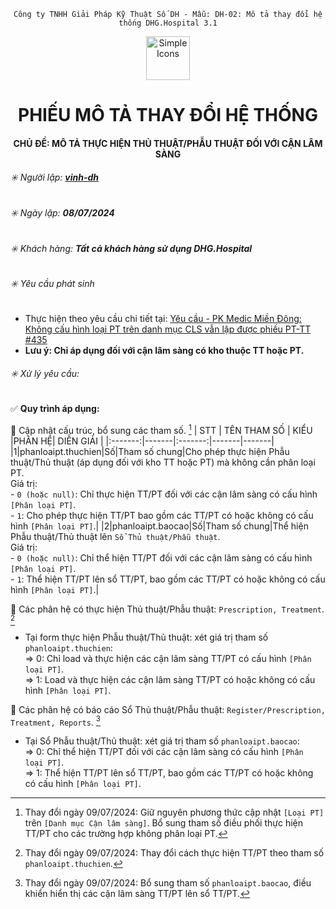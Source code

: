 <div align="center">

`Công ty TNHH Giải Pháp Kỹ Thuật Số DH - Mẫu: DH-02: Mô tả thay đổi hệ thống DHG.Hospital 3.1`

</div>
<div align="center">
  <img src="https://raw.githubusercontent.com/dh-hos/dhg.hospitalprinter/main/Deploy_Tools/Logo.ico" alt="Simple Icons" width=70>
  <h1>PHIẾU MÔ TẢ THAY ĐỔI HỆ THỐNG</h1>  
</div>
<div align="center">

#### CHỦ ĐỀ: MÔ TẢ THỰC HIỆN THỦ THUẬT/PHẪU THUẬT ĐỐI VỚI CẬN LÂM SÀNG
</div>

###### :eight_spoked_asterisk: Người lập: [**vinh-dh**](https://github.com/vinh-dh)
###### :eight_spoked_asterisk: Ngày lập: **08/07/2024**
###### :eight_spoked_asterisk: Khách hàng: **Tất cả khách hàng sử dụng DHG.Hospital**
###### :eight_spoked_asterisk: Yêu cầu phát sinh

- Thực hiện theo yêu cầu chi tiết tại: [Yêu cầu - PK Medic Miền Đông: Không cấu hình loại PT trên danh mục CLS vẫn lập được phiếu PT-TT  #435](https://github.com/dh-hos/To_Lap_Trinh/issues/435)
- **Lưu ý: Chỉ áp dụng đối với cận lâm sàng có kho thuộc TT hoặc PT.**

###### :eight_spoked_asterisk: Xử lý yêu cầu:

:white_check_mark: **Quy trình áp dụng:** 

:blue_book: Cập nhật cấu trúc, bổ sung các tham số. [^2024-07-09-01]
| STT | TÊN THAM SỐ | KIỂU |PHÂN HỆ| DIỄN GIẢI |
|:-------:|-------|:-------:|-------|-------|
|1|phanloaipt.thuchien|Số|Tham số chung|Cho phép thực hiện Phẫu thuật/Thủ thuật (áp dụng đối với kho TT hoặc PT) mà không cần phân loại PT.<br/>Giá trị:<br/>- `0 (hoặc null)`: Chỉ thực hiện TT/PT đối với các cận lâm sàng có cấu hình `[Phân loại PT]`.<br/>- `1`: Cho phép thực hiện TT/PT bao gồm các TT/PT có hoặc không có cấu hình `[Phân loại PT]`.|
|2|phanloaipt.baocao|Số|Tham số chung|Thể hiện Phẫu thuật/Thủ thuật lên `Sổ Thủ thuật/Phẫu thuật`.<br/>Giá trị:<br/>- `0 (hoặc null)`: Chỉ thể hiện TT/PT đối với các cận lâm sàng có cấu hình `[Phân loại PT]`.<br/>- `1`: Thể hiện TT/PT lên sổ TT/PT, bao gồm các TT/PT có hoặc không có cấu hình `[Phân loại PT]`.|
 
:blue_book: Các phân hệ có thực hiện Thủ thuật/Phẫu thuật: `Prescription, Treatment`.  [^2024-07-09-02]
- Tại form thực hiện Phẫu thuật/Thủ thuật: xét giá trị tham số `phanloaipt.thuchien`:<br/>
⇒ 0: Chỉ load và thực hiện các cận lâm sàng TT/PT có cấu hình `[Phân loại PT]`. <br/>
⇒ 1: Load và thực hiện các cận lâm sàng TT/PT có hoặc không có cấu hình `[Phân loại PT]`. 

:blue_book: Các phân hệ có báo cáo Sổ Thủ thuật/Phẫu thuật: `Register/Prescription, Treatment, Reports`.  [^2024-07-09-03]
- Tại Sổ Phẫu thuật/Thủ thuật: xét giá trị tham số `phanloaipt.baocao`:<br/>
⇒ 0: Chỉ thể hiện TT/PT đối với các cận lâm sàng có cấu hình `[Phân loại PT]`. <br/>
⇒ 1: Thể hiện TT/PT lên sổ TT/PT, bao gồm các TT/PT có hoặc không có cấu hình `[Phân loại PT]`. 

[^2024-07-09-01]: Thay đổi ngày 09/07/2024: Giữ nguyên phương thức cập nhật `[Loại PT]` trên `[Danh mục Cận lâm sàng]`. Bổ sung tham số điều phối thực hiện TT/PT cho các trường hợp không phân loại PT.
[^2024-07-09-02]: Thay đổi ngày 09/07/2024: Thay đổi cách thực hiện TT/PT theo tham số `phanloaipt.thuchien`.
[^2024-07-09-03]: Thay đổi ngày 09/07/2024: Bổ sung tham số `phanloaipt.baocao`, điều khiển hiển thị các cận lâm sàng TT/PT lên sổ TT/PT.
